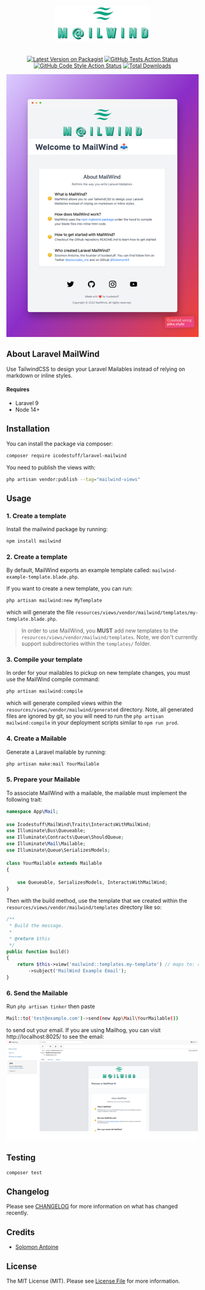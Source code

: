 <p align="center"><img src="./mailwind-logo-transparent.png?raw=true" alt="Laravel Enum" width="250" style="margin-bottom: 20px"></p>
<p align="center">
<a href="https://packagist.org/packages/icodestuff/laravel-mailwind"><img src="https://img.shields.io/packagist/v/icodestuff/laravel-mailwind.svg?style=flat-square" alt="Latest Version on Packagist"></a>
<a href="https://packagist.org/packages/icodestuff/laravel-mailwind"><img src="https://img.shields.io/github/workflow/status/icodestuff-io/laravel-mailwind/run-tests?label=tests" alt="GitHub Tests Action Status"></a>
<a href="https://github.com/icodestuff-io/laravel-mailwind/actions?query=workflow%3A'Fix+PHP+code+style+issues'+branch%3Amain'"><img src="https://img.shields.io/github/workflow/status/icodestuff-io/laravel-mailwind/Fix%20PHP%20code%20style%20issues?label=code%20style" alt="GitHub Code Style Action Status"></a>
<a href="https://packagist.org/packages/icodestuff/laravel-mailwind"><img src="https://img.shields.io/packagist/dt/icodestuff/laravel-mailwind.svg?style=flat-square" alt="Total Downloads"></a>
</p>

![mailwind-example](./mailwind-screenshot.png)

## About Laravel MailWind
Use TailwindCSS to design your Laravel Mailables instead of relying on markdown or inline styles.

#### Requires
- Laravel 9
- Node 14+


## Installation

You can install the package via composer:

```bash
composer require icodestuff/laravel-mailwind
```

You need to publish the views with:

```bash
php artisan vendor:publish --tag="mailwind-views"
```

## Usage
### 1. Create a template
Install the mailwind package by running: 
```bash
npm install mailwind
```

### 2. Create a template
By default, MailWind exports an example template called: `mailwind-example-template.blade.php`. 

If you want to create a new template, you can run: 

```bash
php artisan mailwind:new MyTemplate
```

which will generate the file `resources/views/vendor/mailwind/templates/my-template.blade.php`.

> In order to use MailWind, you **MUST** add new templates to the `resources/views/vendor/mailwind/templates`. Note, we don't currently support subdirectories within 
the `templates/` folder.

### 3. Compile your template
In order for your mailables to pickup on new template changes, you must use the MailWind compile command: 

```bash
php artisan mailwind:compile
```

which will generate compiled views within the `resources/views/vendor/mailwind/generated` directory. Note,
all generated files are ignored by git, so you will need to run the `php artisan mailwind:compile` in your deployment scripts similar to
`npm run prod`. 


### 4. Create a Mailable
Generate a Laravel mailable by running: 

```bash 
php artisan make:mail YourMailable
```

### 5. Prepare your Mailable
To associate MailWind with a mailable, the mailable must implement the following trait:
~~~php 
namespace App\Mail;

use Icodestuff\MailWind\Traits\InteractsWithMailWind;
use Illuminate\Bus\Queueable;
use Illuminate\Contracts\Queue\ShouldQueue;
use Illuminate\Mail\Mailable;
use Illuminate\Queue\SerializesModels;

class YourMailable extends Mailable 
{

    use Queueable, SerializesModels, InteractsWithMailWind;
}
~~~

Then with the build method, use the template that we created within the `resources/views/vendor/mailwind/templates` directory
like so: 
~~~php 
/**
 * Build the message.
 *
 * @return $this
 */
public function build()
{
    return $this->view('mailwind::templates.my-template') // maps to: resources/views/vendor/mailwind/templates/my-template.blade.php
        ->subject('MailWind Example Email');
}
~~~

### 6. Send the Mailable
Run `php artisan tinker` then paste

```bash  
Mail::to('test@example.com')->send(new App\Mail\YourMailable())
```

to send out your email. If you are using Mailhog, you can visit http://localhost:8025/ to see the email: 
![Mailhog Screenshot](mailhog-screenshot.png)

## Testing

```bash
composer test
```

## Changelog

Please see [CHANGELOG](CHANGELOG.md) for more information on what has changed recently.

## Credits

- [Solomon Antoine](https://github.com/solomon04)

## License

The MIT License (MIT). Please see [License File](LICENSE.md) for more information.
